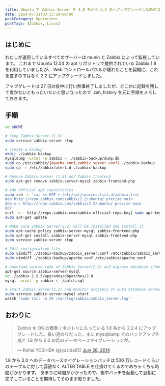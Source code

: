```yaml
---
title: Ubuntu で Zabbix Server を 1.8 系から 2.2 系へアップグレードした時のコマンドメモ
date: 2014-07-31T03:33:19+09:00
postCategory: Operations
postTags: [Zabbix, Linux]
---
```


## はじめに

わたしが運用しているすべてのサーバーは munin と Zabbix によって監視しています。
これまで Ubuntu 12.04 の apt リポジトリで提供されている Zabbix 1.8 を利用していましたが、 Web コントロールパネルが壊れたことを契機に、これを直すのではなく 2.2 にアップグレードしました。

アップグレードは 27 日の夜中に行い無事終了しましたが、どこかに記録を残して置かないともったいないと思い立ったので .zsh_history を元に手順をメモしておきます。

## 手順

```sh
cd $HOME

# Stop Zabbix Server (1.8)
sudo service zabbix-server stop

# Create a backup
mkdir ./zabbix-backup
mysqldump -uroot -p zabbix > ./zabbix-backup/dump.db
sudo cp /etc/zabbix/{apache.conf,zabbix_server.conf} ./zabbix-backup
sudo cp -r /etc/zabbix/alert.d ./zabbix-backup

# Remove Zabbix Server (1.8) and Zabbix frontend
sudo apt-get remove zabbix-server-mysql zabbix-frontend-php

# Add official apt repositories
sudo zsh -c 'cat << EOF > /etc/apt/sources.list.d/zabbix.list
deb http://repo.zabbix.com/zabbix/2.2/ubuntu/ precise main
deb-src http://repo.zabbix.com/zabbix/2.2/ubuntu/ precise main
EOF'
curl -o - http://repo.zabbix.com/zabbix-official-repo.key| sudo apt-key add -
sudo apt-get update

# Make sure Zabbix Server(2.2) will be installed and install it
sudo apt-cache policy zabbix-server-mysql zabbix-frontend-php
sudo apt-get install zabbix-server-mysql zabbix-frontend-php
sudo service zabbix-server stop

# Edit configuration file
sudo vimdiff ./zabbix-backup/zabbix_server.conf /etc/zabbix/zabbix_server.conf
sudo vimdiff ./zabbix-backup/apache.conf /etc/zabbix/apache.conf

# Download source code of Zabbix Server(2.2) and migrate database schemas from 1.8's one to 2.0's
apt-get source zabbix-server-mysql
cd ./zabbix-2.2.5/upgrades/dbpatches/2.0
mysql -uroot -p zabbix < ./patch.sql

# Start Zabbix Server(2.2) and monitor progress of auto database schema migration
sudo service zabbix-server-mysql start
watch 'sudo tail -n 20 /var/log/zabbix/zabbix_server.log'
```

## おわりに

<blockquote class="twitter-tweet" lang="en"><p lang="ja" dir="ltr">Zabbix を OS の標準リポジトリに入っている 1.8 系から 2.2.4 にアップグレードした。長い道のりだった。主に mysqldump でのバックアップ作成と 1.8 から 2.0 の時のデータベースマイグレーションが。</p>&mdash; Kohei YOSHIDA (@yosida95) <a href="https://twitter.com/yosida95/status/493613687597318144">July 28, 2014</a></blockquote>

1.8 から 2.0 へのデータベースマイグレーションバッチは 500 万レコードくらいのテーブルに対して容赦なく ALTER TABLE を仕掛けてくるのでめちゃくちゃ時間がかかります。
あまりに時間がかかったので、夜中バッチを起動して翌朝に完了していることを期待してそのまま眠りました。
